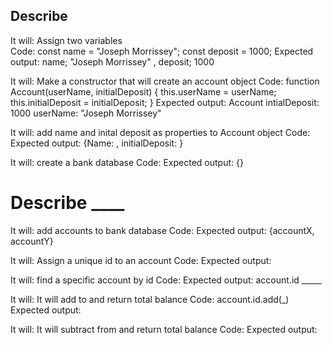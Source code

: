 ## Describe 

It will: Assign two variables  
Code: 
    const name = "Joseph Morrissey";
    const deposit = 1000;
Expected output: name; "Joseph Morrissey" , deposit; 1000

It will: Make a constructor that will create an account object
Code: 
    function Account(userName, initialDeposit) {
    this.userName = userName;
    this.initialDeposit = initialDeposit;
}
Expected output: Account intialDeposit: 1000 userName: "Joseph Morrissey"

It will: add name and inital deposit as properties to Account object
Code: 
Expected output: {Name: , initialDeposit: }


It will: create a bank database
Code: 
Expected output: {}

# Describe ____

It will: add accounts to bank database
Code: 
Expected output: {accountX, accountY}

It will: Assign a unique id to an account
Code: 
Expected output: 

It will: find a specific account by id
Code: 
Expected output: account.id _____

It will: It will add to and return total balance
Code: account.id.add(_)
Expected output: 

It will: It will subtract from and return total balance
Code: 
Expected output: 




